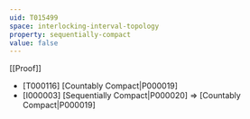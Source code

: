 ```yaml
---
uid: T015499
space: interlocking-interval-topology
property: sequentially-compact
value: false
---
```

[[Proof]]

* [T000116] [Countably Compact|P000019]
* [I000003] [Sequentially Compact|P000020] => [Countably Compact|P000019]


